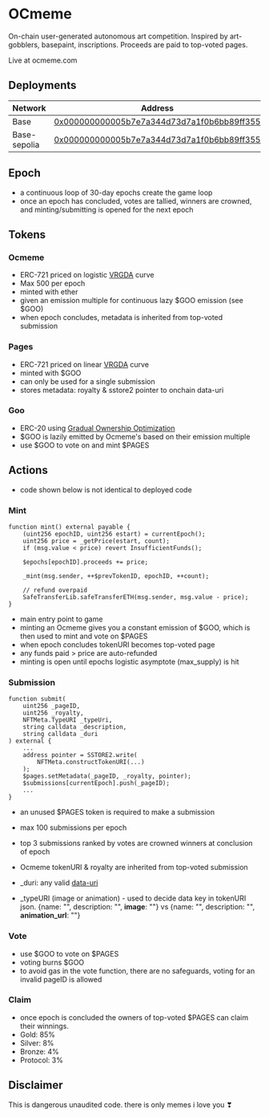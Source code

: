 # OCmeme

On-chain user-generated autonomous art competition.
Inspired by art-gobblers, basepaint, inscriptions.
Proceeds are paid to top-voted pages.

Live at ocmeme.com

## Deployments

| Network       | Address                                                                           |
| ------------- | --------------------------------------------------------------------------------- |
| Base          |[0x000000000005b7e7a344d73d7a1f0b6bb89ff355](https://basescan.org/address/0x000000000005b7e7a344d73d7a1f0b6bb89ff355)|
| Base-sepolia  |[0x000000000005b7e7a344d73d7a1f0b6bb89ff355](https://basescan.org/address/0x000000000005b7e7a344d73d7a1f0b6bb89ff355)|


## Epoch

- a continuous loop of 30-day epochs create the game loop
- once an epoch has concluded, votes are tallied, winners are crowned, and minting/submitting is opened for the next epoch

## Tokens

### Ocmeme

- ERC-721 priced on logistic [VRGDA](https://www.paradigm.xyz/2022/08/vrgda#logistic-issuance-schedule) curve
- Max 500 per epoch
- minted with ether
- given an emission multiple for continuous lazy $GOO emission (see $GOO)
- when epoch concludes, metadata is inherited from top-voted submission

### Pages

- ERC-721 priced on linear [VRGDA](https://www.paradigm.xyz/2022/08/vrgda#linear) curve
- minted with $GOO
- can only be used for a single submission
- stores metadata: royalty & sstore2 pointer to onchain data-uri

### Goo

- ERC-20 using [Gradual Ownership Optimization](https://www.paradigm.xyz/2022/09/goo)
- $GOO is lazily emitted by Ocmeme's based on their emission multiple
- use $GOO to vote on and mint $PAGES

## Actions
* code shown below is not identical to deployed code

### Mint

```solidity
function mint() external payable {
    (uint256 epochID, uint256 estart) = currentEpoch();
    uint256 price = _getPrice(estart, count);
    if (msg.value < price) revert InsufficientFunds();

    $epochs[epochID].proceeds += price;

    _mint(msg.sender, ++$prevTokenID, epochID, ++count);

    // refund overpaid
    SafeTransferLib.safeTransferETH(msg.sender, msg.value - price);
}
```

- main entry point to game
- minting an Ocmeme gives you a constant emission of $GOO, which is then used to mint and vote on $PAGES
- when epoch concludes tokenURI becomes top-voted page
- any funds paid > price are auto-refunded
- minting is open until epochs logistic asymptote (max_supply) is hit

### Submission

```solidity
function submit(
    uint256 _pageID,
    uint256 _royalty,
    NFTMeta.TypeURI _typeUri,
    string calldata _description,
    string calldata _duri
) external {
    ...
    address pointer = SSTORE2.write(
        NFTMeta.constructTokenURI(...)
    );
    $pages.setMetadata(_pageID, _royalty, pointer);
    $submissions[currentEpoch].push(_pageID);
    ...
}
```

- an unused $PAGES token is required to make a submission
- max 100 submissions per epoch
- top 3 submissions ranked by votes are crowned winners at conclusion of epoch
- Ocmeme tokenURI & royalty are inherited from top-voted submission

- _duri: any valid [data-uri](https://developer.mozilla.org/en-US/docs/Web/HTTP/Basics_of_HTTP/Data_URLs)
- _typeURI (image or animation) - used to decide data key in tokenURI json. {name: "", description: "", **image**: ""} vs {name: "", description: "", **animation_url**: ""}

### Vote

- use $GOO to vote on $PAGES
- voting burns $GOO
- to avoid gas in the vote function, there are no safeguards, voting for an invalid pageID is allowed

### Claim

- once epoch is concluded the owners of top-voted $PAGES can claim their winnings.
- Gold: 85%
- Silver: 8%
- Bronze: 4%
- Protocol: 3%

## Disclaimer
This is dangerous unaudited code.
there is only memes i love you ❣
